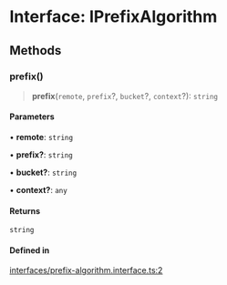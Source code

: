 # Interface: IPrefixAlgorithm

## Methods

### prefix()

> **prefix**(`remote`, `prefix`?, `bucket`?, `context`?): `string`

#### Parameters

• **remote**: `string`

• **prefix?**: `string`

• **bucket?**: `string`

• **context?**: `any`

#### Returns

`string`

#### Defined in

[interfaces/prefix-algorithm.interface.ts:2](https://github.com/LabO8/nestjs-s3/blob/49dee046307be2343007f81b5481193f2a950f4b/src/interfaces/prefix-algorithm.interface.ts#L2)

